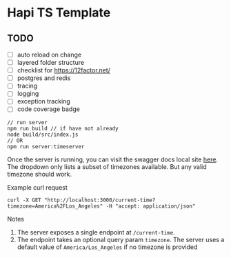 # Hapi TS Template

## TODO

- [ ] auto reload on change
- [ ] layered folder structure
- [ ] checklist for https://12factor.net/
- [ ] postgres and redis
- [ ] tracing
- [ ] logging
- [ ] exception tracking
- [ ] code coverage badge

```
// run server
npm run build // if have not already
node build/src/index.js
// OR
npm run server:timeserver
```

Once the server is running, you can visit the swagger docs local site [here](http://localhost:3000/documentation).
The dropdown only lists a subset of timezones available. But any valid timezone should work.

Example curl request
```
curl -X GET "http://localhost:3000/current-time?timezone=America%2FLos_Angeles" -H "accept: application/json"
```
Notes
1. The server exposes a single endpoint at `/current-time`.
2. The endpoint takes an optional query param `timezone`. The server uses a default value of `America/Los_Angeles` if no timezone is provided
